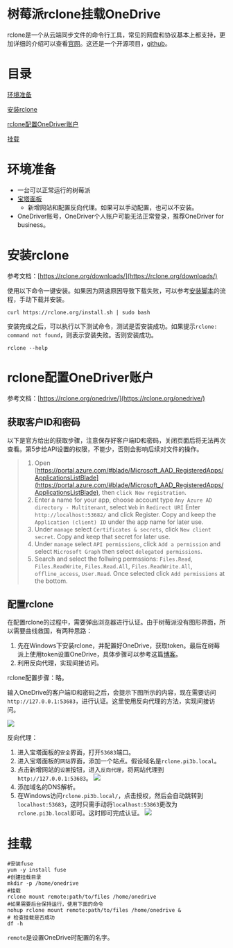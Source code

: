<h1 id=file>
    树莓派rclone挂载OneDrive
</h1>

rclone是一个从云端同步文件的命令行工具，常见的网盘和协议基本上都支持，更加详细的介绍可以查看[官网](https://rclone.org/)。这还是一个开源项目，[github](https://github.com/rclone/rclone)。

<h1 id=toc>
    目录
</h1>

[环境准备](#prepare)

[安装rclone](#install_rclone)

[rclone配置OneDriver账户](#rclone配置OneDriver账户)

[挂载](#mount)

<h1 id=prepare>环境准备</h1>

* 一台可以正常运行的树莓派
* [宝塔面板](http://www.bt.cn/)
  * 新增网站和配置反向代理。如果可以手动配置，也可以不安装。
* OneDriver账号，OneDriver个人账户可能无法正常登录，推荐OneDriver for business。

<h1 id=install_rclone>安装rclone</h1>

参考文档：[https://rclone.org/downloads/](https://rclone.org/downloads/)

使用以下命令一键安装。如果因为网速原因导致下载失败，可以参考[安装脚本](https://rclone.org/install.sh)的流程，手动下载并安装。

```shell
curl https://rclone.org/install.sh | sudo bash
```

安装完成之后，可以执行以下测试命令，测试是否安装成功。如果提示`rclone: command not found`，则表示安装失败。否则安装成功。

```shell
rclone --help
```

<h1 id=rclone_config_onedriver>rclone配置OneDriver账户</h1>

参考文档：[https://rclone.org/onedrive/](https://rclone.org/onedrive/)

<h2 id=get_client_id>获取客户ID和密码</h2>

以下是官方给出的获取步骤，注意保存好客户端ID和密码，关闭页面后将无法再次查看。第5步给API设置的权限，不能少，否则会影响后续对文件的操作。

> 1. Open [https://portal.azure.com/#blade/Microsoft_AAD_RegisteredApps/ApplicationsListBlade](https://portal.azure.com/#blade/Microsoft_AAD_RegisteredApps/ApplicationsListBlade), then `click New registration`.
> 2. Enter a name for your app, choose account type `Any Azure AD directory - Multitenant`, select `Web` in `Redirect URI` Enter `http://localhost:53682/` and click Register. Copy and keep the `Application (client) ID` under the app name for later use.
> 3. Under `manage` select `Certificates & secrets`, click `New client secret`. Copy and keep that secret for later use.
> 4. Under `manage` select `API permissions`, click `Add a permission` and select `Microsoft Graph` then select `delegated permissions`.
> 5. Search and select the follwing permssions: `Files.Read`, `Files.ReadWrite`, `Files.Read.All`, `Files.ReadWrite.All`, `offline_access`, `User.Read`. Once selected click `Add permissions` at the bottom.

<h2 id=config_rclone>配置rclone</h2>

在配置rclone的过程中，需要弹出浏览器进行认证。由于树莓派没有图形界面，所以需要曲线救国，有两种思路：
1. 先在Windows下安装rclone，并配置好OneDrive，获取token。最后在树莓派上使用token设置OneDrive，具体步骤可以参考这篇[博客](https://www.xiaoz.me/archives/10397)。
2. 利用反向代理，实现间接访问。

rclone配置步骤：略。

输入OneDrive的客户端ID和密码之后，会提示下图所示的内容，现在需要访问`http://127.0.0.1:53683`，进行认证。这里使用反向代理的方法，实现间接访问。

![](https://gitee.com/pkemb/pic/raw/master/image/20200515231022.png)

反向代理：
1. 进入宝塔面板的`安全`界面，打开`53683`端口。
2. 进入宝塔面板的`网站`界面，添加一个站点。假设域名是`rclone.pi3b.local`。
3. 点击新增网站的`设置`按钮，进入`反向代理`，将网站代理到`http://127.0.0.1:53683`。
![](https://gitee.com/pkemb/pic/raw/master/image/20200515231732.png)
1. 添加域名的DNS解析。
2. 在Windows访问`rclone.pi3b.local/`，点击授权，然后会自动跳转到`localhost:53683`，这时只需手动将`localhost:53863`更改为`rclone.pi3b.local`即可。这时即可完成认证。
![](https://gitee.com/pkemb/pic/raw/master/image/20200515232012.png)

<h1 id=mount>挂载</h1>

```shell
#安装fuse
yum -y install fuse
#创建挂载目录
mkdir -p /home/onedrive
#挂载
rclone mount remote:path/to/files /home/onedrive
#如果需要后台保持运行，使用下面的命令
nohup rclone mount remote:path/to/files /home/onedrive &
# 检查挂载是否成功
df -h
```

`remote`是设置OneDrive时配置的名字。

